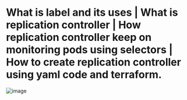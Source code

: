 # What is label and its uses | What is replication controller | How replication controller keep on monitoring pods using selectors | How to create replication controller using yaml code and terraform.
![image](https://user-images.githubusercontent.com/49730521/88451873-e5cbf300-ce77-11ea-91d3-873b2e9f071b.png)
